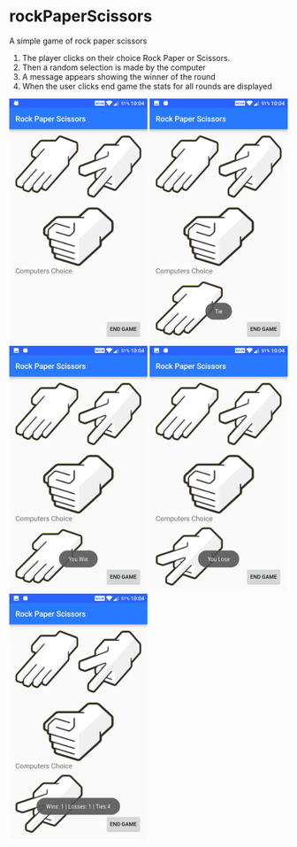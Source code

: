 # rockPaperScissors
A simple game of rock paper scissors

1. The player clicks on their choice Rock Paper or Scissors. 
2. Then a random selection is made by the computer
3. A message appears showing the winner of the round
4. When the user clicks end game the stats for all rounds are displayed

<img src="https://github.com/SN23/rockPaperScissors/blob/master/Screenshots/Screenshot%201.png?raw=true" width="250">
<img src="https://github.com/SN23/rockPaperScissors/blob/master/Screenshots/Screenshot%202.png?raw=true" width="250">
<img src="https://github.com/SN23/rockPaperScissors/blob/master/Screenshots/Screenshot%203.png?raw=true" width="250">
<img src="https://github.com/SN23/rockPaperScissors/blob/master/Screenshots/Screenshot%204.png?raw=true" width="250">
<img src="https://github.com/SN23/rockPaperScissors/blob/master/Screenshots/Screenshot%205.png?raw=true" width="250">
